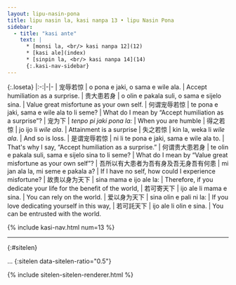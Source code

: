 ```yaml
---
layout: lipu-nasin-pona
title: lipu nasin la, kasi nanpa 13 • lipu Nasin Pona
sidebar:
  - title: "kasi ante"
    text: |
      * [monsi la, <br/> kasi nanpa 12](12)
      * [kasi ale](index)
      * [sinpin la, <br/> kasi nanpa 14](14)
      {:.kasi-nav-sidebar}
---
```


{:.loseta}
|:-:|-|-
| 宠辱若惊           | o pona e jaki, o sama e wile ala.                     | Accept humiliation as a surprise.
| 贵大患若身         | o olin e pakala suli, o sama e sijelo sina.           | Value great misfortune as your own self.
| 何谓宠辱若惊       | te pona e jaki, sama e wile ala to li seme?           | What do I mean by “Accept humiliation as a surprise”?
| 宠为下             | _tenpo pi jaki pona la:_                              | When you are humble
| 得之若惊           | jo ijo li _wile ala_.                                 | Attainment is a surprise
| 失之若惊           | kin la, weka li _wile ala_.                           | And so is loss.
| 是谓宠辱若惊       | ni li te pona e jaki, sama e wile ala to.             | That's why I say, “Accept humiliation as a surprise.”
| 何谓贵大患若身     | te olin e pakala suli, sama e sijelo sina to li seme? | What do I mean by “Value great misfortune as your own self”?
| 吾所以有大患者<wbr/>为吾有身<wbr/>及吾无身<wbr/>吾有何患 | mi jan ala la, mi seme e pakala a? | If I have no self, how could I experience misfortune?
| 故贵以身为天下 | sina mama e ijo ale la: | Therefore, if you dedicate your life for the benefit of the world,
| 若可寄天下     | ijo ale li mama e sina. | You can rely on the world.
| 爱以身为天下   | sina olin e pali ni la: | If you love dedicating yourself in this way,
| 若可託天下     | ijo ale li olin e sina. | You can be entrusted with the world.

{% include kasi-nav.html num=13 %}

-------
{:#sitelen}

...
{:sitelen data-sitelen-ratio="0.5"}

{% include sitelen-sitelen-renderer.html %}
